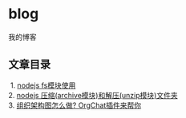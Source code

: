 # blog
我的博客
## 文章目录
  1. [nodejs fs模块使用](https://github.com/fanzihui/blog/issues/1)        
  2. [nodejs 压缩(archive模块)和解压(unzip模块)文件夹 ](https://github.com/fanzihui/blog/issues/2)  
  3. [组织架构图怎么做? OrgChat插件来帮你](https://github.com/fanzihui/blog/issues/3)
